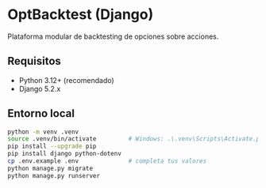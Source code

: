 # OptBacktest (Django)

Plataforma modular de backtesting de opciones sobre acciones.

## Requisitos
- Python 3.12+ (recomendado)
- Django 5.2.x

## Entorno local
```bash
python -m venv .venv
source .venv/bin/activate         # Windows: .\.venv\Scripts\Activate.ps1
pip install --upgrade pip
pip install django python-dotenv
cp .env.example .env              # completa tus valores
python manage.py migrate
python manage.py runserver
